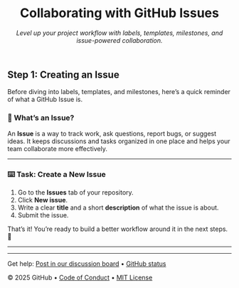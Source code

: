 <header>

<!--
  <<< Author notes: Course header >>>
  Include a 1280×640 image, course title in sentence case, and a concise description in emphasis.
  In your repository settings: enable template repository, add your 1280×640 social image, auto delete head branches.
  Add your open source license, GitHub uses MIT license.
-->

# Collaborating with GitHub Issues

_Level up your project workflow with labels, templates, milestones, and issue-powered collaboration._

</header>

## Step 1: Creating an Issue

Before diving into labels, templates, and milestones, here’s a quick reminder of what a GitHub Issue is.

### 📝 What’s an Issue?

An **Issue** is a way to track work, ask questions, report bugs, or suggest ideas. It keeps discussions and tasks organized in one place and helps your team collaborate more effectively.

---

### :keyboard: Task: Create a New Issue

1. Go to the **Issues** tab of your repository.
2. Click **New issue**.
3. Write a clear **title** and a short **description** of what the issue is about.
4. Submit the issue.

That’s it! You’re ready to build a better workflow around it in the next steps. 🚀

---

<footer>

<!--
  <<< Author notes: Footer >>>
  Add a link to get support, GitHub status page, code of conduct, license link.
-->

---

Get help: [Post in our discussion board](https://github.com/orgs/skills/discussions/categories/review-pull-requests) &bull; [GitHub status](https://www.githubstatus.com/)

&copy; 2025 GitHub &bull; [Code of Conduct](https://www.contributor-covenant.org/version/2/1/code_of_conduct/code_of_conduct.md) &bull; [MIT License](https://gh.io/mit)

</footer>
